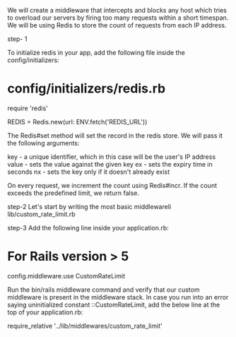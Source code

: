 We will create a middleware that intercepts and blocks any host which tries to overload our servers by firing too many requests within a short timespan. We will be using Redis to store the count of requests from each IP address.

step- 1

To initialize redis in your app, add the following file inside the config/initializers:

# config/initializers/redis.rb
require 'redis'

REDIS = Redis.new(url: ENV.fetch('REDIS_URL'))

The Redis#set method will set the record in the redis store. We will pass it the following arguments:

key - a unique identifier, which in this case will be the user's IP address
value - sets the value against the given key
ex - sets the expiry time in seconds
nx - sets the key only if it doesn't already exist

On every request, we increment the count using Redis#incr. If the count exceeds the predefined limit, we return false.



step-2
Let's start by writing the most basic middlewareli
lib/custom_rate_limit.rb



step-3
Add the following line inside your application.rb:

# For Rails version > 5
config.middleware.use CustomRateLimit

Run the bin/rails middleware command and verify that our custom middleware is present in the middleware stack.
In case you run into an error saying uninitialized constant ::CustomRateLimit, add the below line at the top of your application.rb:

require_relative '../lib/middlewares/custom_rate_limit'








